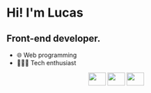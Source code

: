 # Hi! I'm Lucas

## Front-end developer.

- 🌐 Web programming
- 👨🏽‍💻 Tech enthusiast

<div align="center">
  <img align="center" height="30px" width="40px" src="https://cdn.jsdelivr.net/gh/devicons/devicon/icons/html5/html5-plain-wordmark.svg" />
  <img align="center" height="30px" width="40px" src="https://cdn.jsdelivr.net/gh/devicons/devicon/icons/javascript/javascript-plain.svg" />
  <img align="center" height="30px" width="40px" src="https://cdn.jsdelivr.net/gh/devicons/devicon/icons/css3/css3-original.svg" />
</div>
